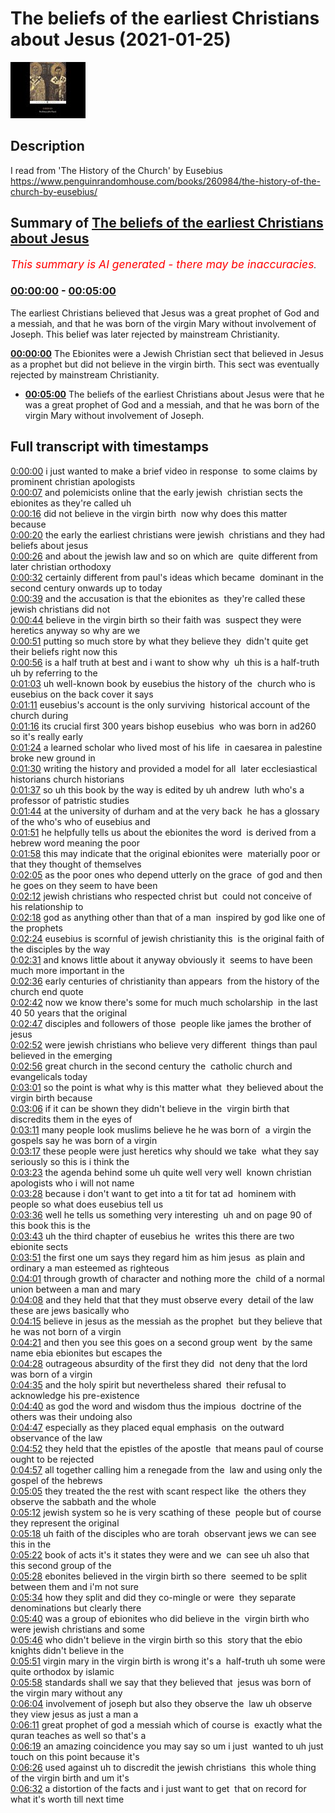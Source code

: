 # The beliefs of the earliest Christians about Jesus (2021-01-25)

![alt The beliefs of the earliest Christians about Jesus](K51AcZBWS68.jpg "The beliefs of the earliest Christians about Jesus")

## Description

I read from 'The History of the Church' by Eusebius 
https://www.penguinrandomhouse.com/books/260984/the-history-of-the-church-by-eusebius/

## Summary of [The beliefs of the earliest Christians about Jesus](https://www.youtube.com/watch?v=K51AcZBWS68)


*<span style="color:red; font-size:125%">This summary is AI generated - there may be inaccuracies</span>. [](/)*

### [00:00:00](https://www.youtube.com/watch?v=K51AcZBWS68&t=0) - [00:05:00](https://www.youtube.com/watch?v=K51AcZBWS68&t=300)

The earliest Christians believed that Jesus was a great prophet of God and a messiah, and that he was born of the virgin Mary without involvement of Joseph. This belief was later rejected by mainstream Christianity.

**[00:00:00](https://www.youtube.com/watch?v=K51AcZBWS68&t=0)** The Ebionites were a Jewish Christian sect that believed in Jesus as a prophet but did not believe in the virgin birth. This sect was eventually rejected by mainstream Christianity.
* **[00:05:00](https://www.youtube.com/watch?v=K51AcZBWS68&t=300)** The beliefs of the earliest Christians about Jesus were that he was a great prophet of God and a messiah, and that he was born of the virgin Mary without involvement of Joseph.

## Full transcript with timestamps

[0:00:00](https://youtu.be/K51AcZBWS68?t=0) i just wanted to make a brief video in response 
to some claims by prominent christian apologists    
[0:00:07](https://youtu.be/K51AcZBWS68?t=7) and polemicists online that the early jewish 
christian sects the ebionites as they're called uh    
[0:00:16](https://youtu.be/K51AcZBWS68?t=16) did not believe in the virgin birth 
now why does this matter because    
[0:00:20](https://youtu.be/K51AcZBWS68?t=20) the early the earliest christians were jewish 
christians and they had beliefs about jesus    
[0:00:26](https://youtu.be/K51AcZBWS68?t=26) and about the jewish law and so on which are 
quite different from later christian orthodoxy    
[0:00:32](https://youtu.be/K51AcZBWS68?t=32) certainly different from paul's ideas which became 
dominant in the second century onwards up to today    
[0:00:39](https://youtu.be/K51AcZBWS68?t=39) and the accusation is that the ebionites as 
they're called these jewish christians did not    
[0:00:44](https://youtu.be/K51AcZBWS68?t=44) believe in the virgin birth so their faith was 
suspect they were heretics anyway so why are we    
[0:00:51](https://youtu.be/K51AcZBWS68?t=51) putting so much store by what they believe they 
didn't quite get their beliefs right now this    
[0:00:56](https://youtu.be/K51AcZBWS68?t=56) is a half truth at best and i want to show why 
uh this is a half-truth uh by referring to the    
[0:01:03](https://youtu.be/K51AcZBWS68?t=63) uh well-known book by eusebius the history of the 
church who is eusebius on the back cover it says    
[0:01:11](https://youtu.be/K51AcZBWS68?t=71) eusebius's account is the only surviving 
historical account of the church during    
[0:01:16](https://youtu.be/K51AcZBWS68?t=76) its crucial first 300 years bishop eusebius 
who was born in ad260 so it's really early    
[0:01:24](https://youtu.be/K51AcZBWS68?t=84) a learned scholar who lived most of his life 
in caesarea in palestine broke new ground in    
[0:01:30](https://youtu.be/K51AcZBWS68?t=90) writing the history and provided a model for all 
later ecclesiastical historians church historians    
[0:01:37](https://youtu.be/K51AcZBWS68?t=97) so uh this book by the way is edited by uh andrew 
luth who's a professor of patristic studies    
[0:01:44](https://youtu.be/K51AcZBWS68?t=104) at the university of durham and at the very back 
he has a glossary of the who's who of eusebius and    
[0:01:51](https://youtu.be/K51AcZBWS68?t=111) he helpfully tells us about the ebionites the word 
is derived from a hebrew word meaning the poor    
[0:01:58](https://youtu.be/K51AcZBWS68?t=118) this may indicate that the original ebionites were 
materially poor or that they thought of themselves    
[0:02:05](https://youtu.be/K51AcZBWS68?t=125) as the poor ones who depend utterly on the grace 
of god and then he goes on they seem to have been    
[0:02:12](https://youtu.be/K51AcZBWS68?t=132) jewish christians who respected christ but 
could not conceive of his relationship to    
[0:02:18](https://youtu.be/K51AcZBWS68?t=138) god as anything other than that of a man 
inspired by god like one of the prophets    
[0:02:24](https://youtu.be/K51AcZBWS68?t=144) eusebius is scornful of jewish christianity this 
is the original faith of the disciples by the way    
[0:02:31](https://youtu.be/K51AcZBWS68?t=151) and knows little about it anyway obviously it 
seems to have been much more important in the    
[0:02:36](https://youtu.be/K51AcZBWS68?t=156) early centuries of christianity than appears 
from the history of the church end quote    
[0:02:42](https://youtu.be/K51AcZBWS68?t=162) now we know there's some for much much scholarship 
in the last 40 50 years that the original    
[0:02:47](https://youtu.be/K51AcZBWS68?t=167) disciples and followers of those 
people like james the brother of jesus    
[0:02:52](https://youtu.be/K51AcZBWS68?t=172) were jewish christians who believe very different 
things than paul believed in the emerging    
[0:02:56](https://youtu.be/K51AcZBWS68?t=176) great church in the second century the 
catholic church and evangelicals today    
[0:03:01](https://youtu.be/K51AcZBWS68?t=181) so the point is what why is this matter what 
they believed about the virgin birth because    
[0:03:06](https://youtu.be/K51AcZBWS68?t=186) if it can be shown they didn't believe in the 
virgin birth that discredits them in the eyes of    
[0:03:11](https://youtu.be/K51AcZBWS68?t=191) many people look muslims believe he he was born of 
a virgin the gospels say he was born of a virgin    
[0:03:17](https://youtu.be/K51AcZBWS68?t=197) these people were just heretics why should we take 
what they say seriously so this is i think the    
[0:03:23](https://youtu.be/K51AcZBWS68?t=203) the agenda behind some uh quite well very well 
known christian apologists who i will not name    
[0:03:28](https://youtu.be/K51AcZBWS68?t=208) because i don't want to get into a tit for tat ad 
hominem with people so what does eusebius tell us    
[0:03:36](https://youtu.be/K51AcZBWS68?t=216) well he tells us something very interesting 
uh and on page 90 of this book this is the    
[0:03:43](https://youtu.be/K51AcZBWS68?t=223) uh the third chapter of eusebius he 
writes this there are two ebionite sects    
[0:03:51](https://youtu.be/K51AcZBWS68?t=231) the first one um says they regard him as him jesus 
as plain and ordinary a man esteemed as righteous    
[0:04:01](https://youtu.be/K51AcZBWS68?t=241) through growth of character and nothing more the 
child of a normal union between a man and mary    
[0:04:08](https://youtu.be/K51AcZBWS68?t=248) and they held that that they must observe every 
detail of the law these are jews basically who    
[0:04:15](https://youtu.be/K51AcZBWS68?t=255) believe in jesus as the messiah as the prophet 
but they believe that he was not born of a virgin    
[0:04:21](https://youtu.be/K51AcZBWS68?t=261) and then you see this goes on a second group went 
by the same name ebia ebionites but escapes the    
[0:04:28](https://youtu.be/K51AcZBWS68?t=268) outrageous absurdity of the first they did 
not deny that the lord was born of a virgin    
[0:04:35](https://youtu.be/K51AcZBWS68?t=275) and the holy spirit but nevertheless shared 
their refusal to acknowledge his pre-existence    
[0:04:40](https://youtu.be/K51AcZBWS68?t=280) as god the word and wisdom thus the impious 
doctrine of the others was their undoing also    
[0:04:47](https://youtu.be/K51AcZBWS68?t=287) especially as they placed equal emphasis 
on the outward observance of the law    
[0:04:52](https://youtu.be/K51AcZBWS68?t=292) they held that the epistles of the apostle 
that means paul of course ought to be rejected    
[0:04:57](https://youtu.be/K51AcZBWS68?t=297) all together calling him a renegade from the 
law and using only the gospel of the hebrews    
[0:05:05](https://youtu.be/K51AcZBWS68?t=305) they treated the the rest with scant respect like 
the others they observe the sabbath and the whole    
[0:05:12](https://youtu.be/K51AcZBWS68?t=312) jewish system so he is very scathing of these 
people but of course they represent the original    
[0:05:18](https://youtu.be/K51AcZBWS68?t=318) uh faith of the disciples who are torah 
observant jews we can see this in the    
[0:05:22](https://youtu.be/K51AcZBWS68?t=322) book of acts it's it states they were and we 
can see uh also that this second group of the    
[0:05:28](https://youtu.be/K51AcZBWS68?t=328) ebonites believed in the virgin birth so there 
seemed to be split between them and i'm not sure    
[0:05:34](https://youtu.be/K51AcZBWS68?t=334) how they split and did they co-mingle or were 
they separate denominations but clearly there    
[0:05:40](https://youtu.be/K51AcZBWS68?t=340) was a group of ebionites who did believe in the 
virgin birth who were jewish christians and some    
[0:05:46](https://youtu.be/K51AcZBWS68?t=346) who didn't believe in the virgin birth so this 
story that the ebio knights didn't believe in the    
[0:05:51](https://youtu.be/K51AcZBWS68?t=351) virgin mary in the virgin birth is wrong it's a 
half-truth uh some were quite orthodox by islamic    
[0:05:58](https://youtu.be/K51AcZBWS68?t=358) standards shall we say that they believed that 
jesus was born of the virgin mary without any    
[0:06:04](https://youtu.be/K51AcZBWS68?t=364) involvement of joseph but also they observe the 
law uh observe they view jesus as just a man a    
[0:06:11](https://youtu.be/K51AcZBWS68?t=371) great prophet of god a messiah which of course is 
exactly what the quran teaches as well so that's a    
[0:06:19](https://youtu.be/K51AcZBWS68?t=379) an amazing coincidence you may say so um i just 
wanted to uh just touch on this point because it's    
[0:06:26](https://youtu.be/K51AcZBWS68?t=386) used against uh to discredit the jewish christians 
this whole thing of the virgin birth and um it's    
[0:06:32](https://youtu.be/K51AcZBWS68?t=392) a distortion of the facts and i just want to get 
that on record for what it's worth till next time  
